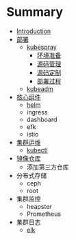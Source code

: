 # Summary

* [Introduction](README.md)
* [部署](bu-shu.md)
  * [kubespray](bu-shu/kubespray.md)
    * [环境准备](bu-shu/kubespray/huan-jing-zhun-bei.md)
    * [源码管理](bu-shu/kubespray/ding-zhi-yuan-ma.md)
    * [源码定制](bu-shu/kubespray/yuan-ma-ding-zhi.md)
    * [部署过程](bu-shu/kubespray/bu-shu-guo-cheng.md)
  * [kubeadm](bu-shu/kubeadm.md)
* [核心组件](ji-qun-guan-li.md)
  * [helm](helm.md)
  * ingress
  * dashboard
  * efk
  * istio
* [集群运维](ji-qun-yun-wei.md)
  * [kubectl](kubectl.md)
* [镜像仓库](jing-xiang-cang-ku.md)
  * 添加第三方仓库
* 分布式存储
  * ceph
  * root
* 集群监控
  * heapster
  * Prometheus
* 集群日志
  * [elk](elk.md)



